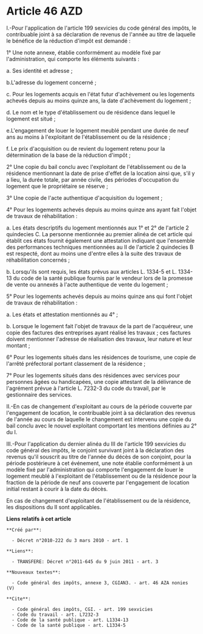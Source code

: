 # Article 46 AZD

I.-Pour l'application de l'article 199 sexvicies du code général des impôts, le contribuable joint à sa déclaration de
revenus de l'année au titre de laquelle le bénéfice de la réduction d'impôt est demandé : 

1° Une note annexe, établie conformément au modèle fixé par l'administration, qui comporte les éléments suivants : 

a. Ses identité et adresse ; 

b.L'adresse du logement concerné ; 

c. Pour les logements acquis en l'état futur d'achèvement ou les logements achevés depuis au moins quinze ans, la date
d'achèvement du logement ; 

d. Le nom et le type d'établissement ou de résidence dans lequel le logement est situé ; 

e.L'engagement de louer le logement meublé pendant une durée de neuf ans au moins à l'exploitant de l'établissement ou de la
résidence ; 

f. Le prix d'acquisition ou de revient du logement retenu pour la détermination de la base de la réduction d'impôt ; 

2° Une copie du bail conclu avec l'exploitant de l'établissement ou de la résidence mentionnant la date de prise d'effet de
la location ainsi que, s'il y a lieu, la durée totale, par année civile, des périodes d'occupation du logement que le
propriétaire se réserve ; 

3° Une copie de l'acte authentique d'acquisition du logement ; 

4° Pour les logements achevés depuis au moins quinze ans ayant fait l'objet de travaux de réhabilitation : 

a. Les états descriptifs du logement mentionnés aux 1° et 2° de l'article 2 quindecies C. La personne mentionnée au premier
alinéa de cet article qui établit ces états fournit également une attestation indiquant que l'ensemble des performances
techniques mentionnées au II de l'article 2 quindecies B est respecté, dont au moins une d'entre elles à la suite des travaux
de réhabilitation concernés ; 

b. Lorsqu'ils sont requis, les états prévus aux articles L. 1334-5 et L. 1334-13 du code de la santé publique fournis par le
vendeur lors de la promesse de vente ou annexés à l'acte authentique de vente du logement ; 

5° Pour les logements achevés depuis au moins quinze ans qui font l'objet de travaux de réhabilitation : 

a. Les états et attestation mentionnés au 4° ; 

b. Lorsque le logement fait l'objet de travaux de la part de l'acquéreur, une copie des factures des entreprises ayant
réalisé les travaux ; ces factures doivent mentionner l'adresse de réalisation des travaux, leur nature et leur montant ; 

6° Pour les logements situés dans les résidences de tourisme, une copie de l'arrêté préfectoral portant classement de la
résidence ; 

7° Pour les logements situés dans des résidences avec services pour personnes âgées ou handicapées, une copie attestant de la
délivrance de l'agrément prévue à l'article L. 7232-3 du code du travail, par le gestionnaire des services. 

II.-En cas de changement d'exploitant au cours de la période couverte par l'engagement de location, le contribuable joint à
sa déclaration des revenus de l'année au cours de laquelle le changement est intervenu une copie du bail conclu avec le
nouvel exploitant comportant les mentions définies au 2° du I. 

III.-Pour l'application du dernier alinéa du III de l'article 199 sexvicies du code général des impôts, le conjoint survivant
joint à la déclaration des revenus qu'il souscrit au titre de l'année du décès de son conjoint, pour la période postérieure à
cet événement, une note établie conformément à un modèle fixé par l'administration qui comporte l'engagement de louer le
logement meublé à l'exploitant de l'établissement ou de la résidence pour la fraction de la période de neuf ans couverte par
l'engagement de location initial restant à courir à la date du décès. 

En cas de changement d'exploitant de l'établissement ou de la résidence, les dispositions du II sont applicables.

**Liens relatifs à cet article**

	**Créé par**:

	  - Décret n°2010-222 du 3 mars 2010 - art. 1

	**Liens**:

	  - TRANSFERE: Décret n°2011-645 du 9 juin 2011 - art. 3

	**Nouveaux textes**:

	  - Code général des impôts, annexe 3, CGIAN3. - art. 46 AZA nonies (V)

	**Cite**:

	  - Code général des impôts, CGI. - art. 199 sexvicies
	  - Code du travail - art. L7232-3
	  - Code de la santé publique - art. L1334-13
	  - Code de la santé publique - art. L1334-5
